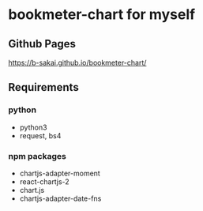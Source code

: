 # bookmeter-chart for myself

## Github Pages

https://b-sakai.github.io/bookmeter-chart/

## Requirements

### python

* python3
* request, bs4

### npm packages

* chartjs-adapter-moment
* react-chartjs-2
* chart.js
* chartjs-adapter-date-fns
